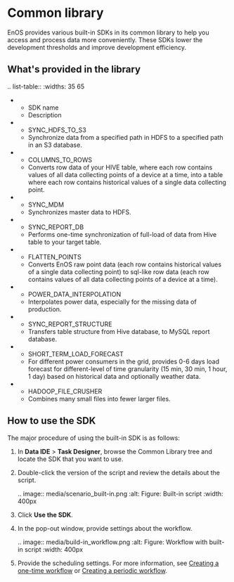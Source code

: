 # Common library

EnOS provides various built-in SDKs in its common library to help you access and process data more conveniently. These SDKs lower the development thresholds and improve development efficiency.

## What's provided in the library

.. list-table::
   :widths: 35 65

   * - SDK name
     - Description
   * - SYNC_HDFS_TO_S3
     - Synchronize data from a specified path in HDFS to a specified   path in an S3 database.
   * - COLUMNS_TO_ROWS
     - Converts row data of your HIVE table, where each row contains   values of all data collecting points of a device at a time, into a table   where each row contains historical values of a single data collecting point.
   * - SYNC_MDM
     - Synchronizes master data to HDFS.
   * - SYNC_REPORT_DB
     - Performs one-time synchronization of full-load of data from   Hive table to your target table.
   * - FLATTEN_POINTS
     - Converts EnOS raw point data (each row contains historical   values of a single data collecting point) to sql-like row data (each row   contains values of all data collecting points of a device at a time).
   * - POWER_DATA_INTERPOLATION
     - Interpolates power data, especially for the missing data of   production.
   * - SYNC_REPORT_STRUCTURE
     - Transfers table structure from Hive database, to MySQL report   database.
   * - SHORT_TERM_LOAD_FORECAST
     - For different power consumers in the grid, provides 0-6 days   load forecast for different-level of time granularity (15 min, 30 min, 1   hour, 1 day) based on historical data and optionally weather data.
   * - HADOOP_FILE_CRUSHER
     - Combines many small files into fewer larger files.

## How to use the SDK

The major procedure of using the built-in SDK is as follows:

1. In **Data IDE** > **Task Designer**, browse the Common Library tree and locate the SDK that you want to use.

2. Double-click the version of the script and review the details about the script.

   .. image:: media/scenario_built-in.png
      :alt: Figure: Built-in script
      :width: 400px

3. Click **Use the SDK**.

4. In the pop-out window, provide settings about the workflow.

   .. image:: media/build-in_workflow.png
      :alt: Figure: Workflow with built-in script
      :width: 400px

5. Provide the scheduling settings. For more information, see [Creating a one-time workflow](creating_workflow_onetime) or [Creating a periodic workflow](creating_workflow_periodic).

